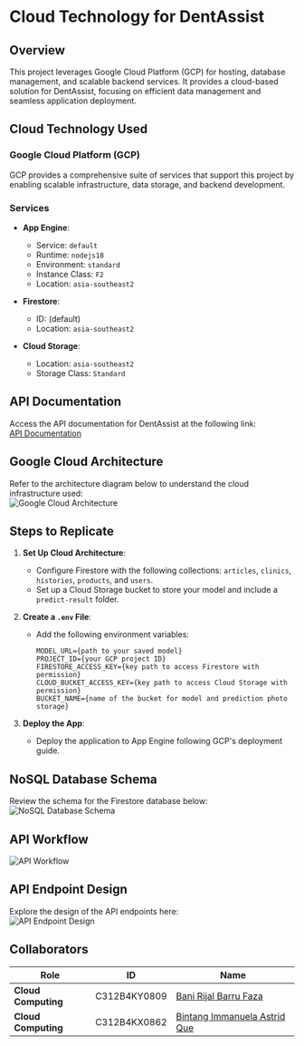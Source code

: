 # Cloud Technology for DentAssist

## Overview

This project leverages Google Cloud Platform (GCP) for hosting, database management, and scalable backend services. It provides a cloud-based solution for DentAssist, focusing on efficient data management and seamless application deployment.

## Cloud Technology Used

### Google Cloud Platform (GCP)

GCP provides a comprehensive suite of services that support this project by enabling scalable infrastructure, data storage, and backend development.

### Services

- **App Engine**:
  - Service: `default`
  - Runtime: `nodejs18`
  - Environment: `standard`
  - Instance Class: `F2`
  - Location: `asia-southeast2`

- **Firestore**:
  - ID: (default)
  - Location: `asia-southeast2`

- **Cloud Storage**:
  - Location: `asia-southeast2`
  - Storage Class: `Standard`

## API Documentation

Access the API documentation for DentAssist at the following link:  
[API Documentation](https://dent-assist-bangkit.et.r.appspot.com/documentation)

## Google Cloud Architecture

Refer to the architecture diagram below to understand the cloud infrastructure used:  
![Google Cloud Architecture](https://github.com/user-attachments/assets/ec9b1352-a98c-496b-a4c8-5dbbe2b2e54b)


## Steps to Replicate

1. **Set Up Cloud Architecture**:
   - Configure Firestore with the following collections: `articles`, `clinics`, `histories`, `products`, and `users`.
   - Set up a Cloud Storage bucket to store your model and include a `predict-result` folder.

2. **Create a `.env` File**:
   - Add the following environment variables:
     ```
     MODEL_URL={path to your saved model}
     PROJECT_ID={your GCP project ID}
     FIRESTORE_ACCESS_KEY={key path to access Firestore with permission}
     CLOUD_BUCKET_ACCESS_KEY={key path to access Cloud Storage with permission}
     BUCKET_NAME={name of the bucket for model and prediction photo storage}
     ```

3. **Deploy the App**:
   - Deploy the application to App Engine following GCP's deployment guide.


## NoSQL Database Schema

Review the schema for the Firestore database below:  
![NoSQL Database Schema](https://github.com/user-attachments/assets/fb34df6c-d2f6-4bab-86e6-decf3feb4d54)

## API Workflow

![API Workflow](https://github.com/user-attachments/assets/a90fb985-1b16-4e76-8a05-00e317b2e7a6)

## API Endpoint Design

Explore the design of the API endpoints here:  
![API Endpoint Design](https://github.com/user-attachments/assets/939e9aaf-6f9b-4ba5-b1dd-68e10c4d4f46)

## Collaborators

| **Role**               | **ID**           | **Name**                                                                                 |
|------------------------|------------------|----------------------------------------------------------------------------------------- |
| **Cloud Computing**    | C312B4KY0809     | [Bani Rijal Barru Faza](https://www.linkedin.com/in/bani-rijal-81a430282/)               |
| **Cloud Computing**    | C312B4KX0862     | [Bintang Immanuela Astrid Que](www.linkedin.com/in/bintang-que-9919b92b5)                                                             |

